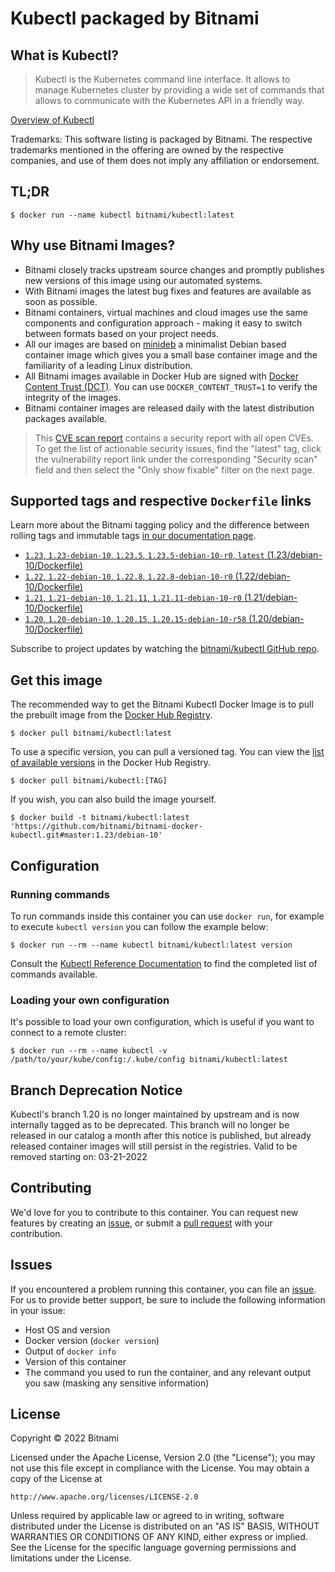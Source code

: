 # Kubectl packaged by Bitnami

## What is Kubectl?

> Kubectl is the Kubernetes command line interface. It allows to manage Kubernetes cluster by providing a wide set of commands that allows to communicate with the Kubernetes API in a friendly way.

[Overview of Kubectl](https://github.com/kubernetes/kubectl)

Trademarks: This software listing is packaged by Bitnami. The respective trademarks mentioned in the offering are owned by the respective companies, and use of them does not imply any affiliation or endorsement.

## TL;DR

```console
$ docker run --name kubectl bitnami/kubectl:latest
```

## Why use Bitnami Images?

* Bitnami closely tracks upstream source changes and promptly publishes new versions of this image using our automated systems.
* With Bitnami images the latest bug fixes and features are available as soon as possible.
* Bitnami containers, virtual machines and cloud images use the same components and configuration approach - making it easy to switch between formats based on your project needs.
* All our images are based on [minideb](https://github.com/bitnami/minideb) a minimalist Debian based container image which gives you a small base container image and the familiarity of a leading Linux distribution.
* All Bitnami images available in Docker Hub are signed with [Docker Content Trust (DCT)](https://docs.docker.com/engine/security/trust/content_trust/). You can use `DOCKER_CONTENT_TRUST=1` to verify the integrity of the images.
* Bitnami container images are released daily with the latest distribution packages available.


> This [CVE scan report](https://quay.io/repository/bitnami/kubectl?tab=tags) contains a security report with all open CVEs. To get the list of actionable security issues, find the "latest" tag, click the vulnerability report link under the corresponding "Security scan" field and then select the "Only show fixable" filter on the next page.

## Supported tags and respective `Dockerfile` links

Learn more about the Bitnami tagging policy and the difference between rolling tags and immutable tags [in our documentation page](https://docs.bitnami.com/tutorials/understand-rolling-tags-containers/).


* [`1.23`, `1.23-debian-10`, `1.23.5`, `1.23.5-debian-10-r0`, `latest` (1.23/debian-10/Dockerfile)](https://github.com/bitnami/bitnami-docker-kubectl/blob/1.23.5-debian-10-r0/1.23/debian-10/Dockerfile)
* [`1.22`, `1.22-debian-10`, `1.22.8`, `1.22.8-debian-10-r0` (1.22/debian-10/Dockerfile)](https://github.com/bitnami/bitnami-docker-kubectl/blob/1.22.8-debian-10-r0/1.22/debian-10/Dockerfile)
* [`1.21`, `1.21-debian-10`, `1.21.11`, `1.21.11-debian-10-r0` (1.21/debian-10/Dockerfile)](https://github.com/bitnami/bitnami-docker-kubectl/blob/1.21.11-debian-10-r0/1.21/debian-10/Dockerfile)
* [`1.20`, `1.20-debian-10`, `1.20.15`, `1.20.15-debian-10-r58` (1.20/debian-10/Dockerfile)](https://github.com/bitnami/bitnami-docker-kubectl/blob/1.20.15-debian-10-r58/1.20/debian-10/Dockerfile)

Subscribe to project updates by watching the [bitnami/kubectl GitHub repo](https://github.com/bitnami/bitnami-docker-kubectl).

## Get this image

The recommended way to get the Bitnami Kubectl Docker Image is to pull the prebuilt image from the [Docker Hub Registry](https://hub.docker.com/r/bitnami/kubectl).

```console
$ docker pull bitnami/kubectl:latest
```

To use a specific version, you can pull a versioned tag. You can view the [list of available versions](https://hub.docker.com/r/bitnami/kubectl/tags/) in the Docker Hub Registry.

```console
$ docker pull bitnami/kubectl:[TAG]
```

If you wish, you can also build the image yourself.

```console
$ docker build -t bitnami/kubectl:latest 'https://github.com/bitnami/bitnami-docker-kubectl.git#master:1.23/debian-10'
```

## Configuration

### Running commands

To run commands inside this container you can use `docker run`, for example to execute `kubectl version` you can follow the example below:

```console
$ docker run --rm --name kubectl bitnami/kubectl:latest version
```

Consult the [Kubectl Reference Documentation](https://kubernetes.io/docs/reference/generated/kubectl/kubectl-commands) to find the completed list of commands available.

### Loading your own configuration

It's possible to load your own configuration, which is useful if you want to connect to a remote cluster:

```console
$ docker run --rm --name kubectl -v /path/to/your/kube/config:/.kube/config bitnami/kubectl:latest
```

## Branch Deprecation Notice

Kubectl's branch 1.20 is no longer maintained by upstream and is now internally tagged as to be deprecated. This branch will no longer be released in our catalog a month after this notice is published, but already released container images will still persist in the registries. Valid to be removed starting on: 03-21-2022

## Contributing

We'd love for you to contribute to this container. You can request new features by creating an [issue](https://github.com/bitnami/bitnami-docker-kubectl/issues), or submit a [pull request](https://github.com/bitnami/bitnami-docker-kubectl/pulls) with your contribution.

## Issues

If you encountered a problem running this container, you can file an [issue](https://github.com/bitnami/bitnami-docker-kubectl/issues/new). For us to provide better support, be sure to include the following information in your issue:

- Host OS and version
- Docker version (`docker version`)
- Output of `docker info`
- Version of this container
- The command you used to run the container, and any relevant output you saw (masking any sensitive information)

## License

Copyright &copy; 2022 Bitnami

Licensed under the Apache License, Version 2.0 (the "License");
you may not use this file except in compliance with the License.
You may obtain a copy of the License at

    http://www.apache.org/licenses/LICENSE-2.0

Unless required by applicable law or agreed to in writing, software
distributed under the License is distributed on an "AS IS" BASIS,
WITHOUT WARRANTIES OR CONDITIONS OF ANY KIND, either express or implied.
See the License for the specific language governing permissions and
limitations under the License.
